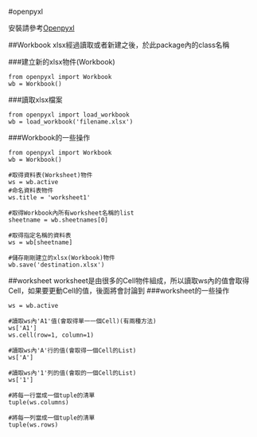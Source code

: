 #openpyxl

安裝請參考[Openpyxl](https://openpyxl.readthedocs.io/en/default/)

##Workbook
xlsx經過讀取或者新建之後，於此package內的class名稱

###建立新的xlsx物件(Workbook)
```
from openpyxl import Workbook
wb = Workbook()
```

###讀取xlsx檔案
```
from openpyxl import load_workbook
wb = load_workbook('filename.xlsx')
```

###Workbook的一些操作
```
from openpyxl import Workbook
wb = Workbook()

#取得資料表(Worksheet)物件
ws = wb.active
#命名資料表物件
ws.title = 'worksheet1'

#取得Workbook內所有worksheet名稱的list
sheetname = wb.sheetnames[0]

#取得指定名稱的資料表
ws = wb[sheetname]

#儲存剛剛建立的xlsx(Workbook)物件
wb.save('destination.xlsx')
```

##worksheet
worksheet是由很多的Cell物件組成，所以讀取ws內的值會取得Cell，如果要更動Cell的值，後面將會討論到
###worksheet的一些操作
```
ws = wb.active

#讀取ws內'A1'值(會取得單一一個Cell)(有兩種方法)
ws['A1']
ws.cell(row=1, column=1)

#讀取ws內'A'行的值(會取得一個Cell的List)
ws['A']

#讀取ws內'1'列的值(會取的一個Cell的List)
ws['1']

#將每一行當成一個tuple的清單
tuple(ws.columns)

#將每一列當成一個tuple的清單
tuple(ws.rows)

```

